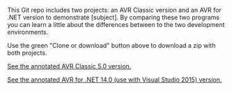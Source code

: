 
This Git repo includes two projects: an AVR Classic version and an AVR for .NET version to demonstrate [subject]. By comparing these two programs you can learn a little about the differences between to the two development environments. 

Use the green "Clone or download" button above to download a zip with both projects.

[See the annotated AVR Classic 5.0 version.](https://asna.github.io/classic-dotnet-navgrid/classic/formMain.vrf.html)

[See the annotated AVR for .NET 14.0 (use with Visual Studio 2015) version.](https://asna.github.io/classic-dotnet-navgrid/dotnet/formMain.vr.html)